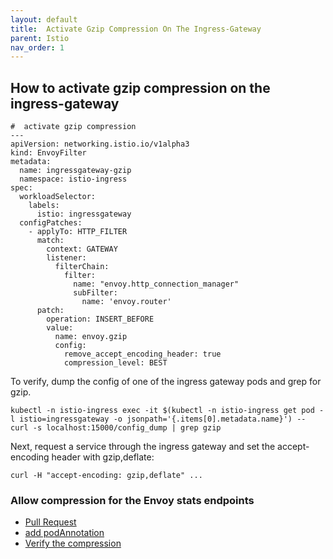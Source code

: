 ```yaml
---
layout: default
title:  Activate Gzip Compression On The Ingress-Gateway
parent: Istio
nav_order: 1
---
```


## How to activate gzip compression on the ingress-gateway

```shell
#  activate gzip compression
---
apiVersion: networking.istio.io/v1alpha3
kind: EnvoyFilter
metadata:
  name: ingressgateway-gzip
  namespace: istio-ingress
spec:
  workloadSelector:
    labels:
      istio: ingressgateway
  configPatches:
    - applyTo: HTTP_FILTER
      match:
        context: GATEWAY
        listener:
          filterChain:
            filter:
              name: "envoy.http_connection_manager"
              subFilter:
                name: 'envoy.router'
      patch:
        operation: INSERT_BEFORE
        value:
          name: envoy.gzip
          config:
            remove_accept_encoding_header: true
            compression_level: BEST
```

To verify, dump the config of one of the ingress gateway pods and grep for gzip.
```shell
kubectl -n istio-ingress exec -it $(kubectl -n istio-ingress get pod -l istio=ingressgateway -o jsonpath='{.items[0].metadata.name}') -- curl -s localhost:15000/config_dump | grep gzip
```
Next, request a service through the ingress gateway and set the accept-encoding header with gzip,deflate:

```shell
curl -H "accept-encoding: gzip,deflate" ...
```


### Allow compression for the Envoy stats endpoints
* [Pull Request](https://github.com/istio/istio/pull/47997/files)
* [add podAnnotation](https://github.com/istio/istio/issues/30987#issuecomment-2117418583)
* [Verify the compression](https://github.com/istio/istio/issues/30987#issuecomment-822517456)